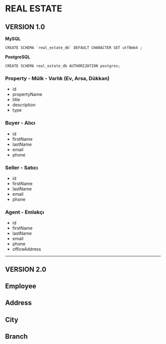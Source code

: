 # REAL ESTATE

## VERSION 1.0

**MySQL**
````
CREATE SCHEMA `real_estate_db` DEFAULT CHARACTER SET utf8mb4 ;
````

**PostgreSQL**
```
CREATE SCHEMA real_estate_db AUTHORIZATION postgres;
```

### Property - Mülk - Varlık (Ev, Arsa, Dükkan)
- id
- propertyName
- title
- description
- type

### Buyer - Alıcı 
- id
- firstName
- lastName
- email
- phone



### Seller - Satıcı 
- id
- firstName
- lastName
- email
- phone


### Agent - Emlakçı
- id
- firstName
- lastName
- email
- phone
- officeAddress

--- 

## VERSION 2.0
## Employee
## Address
## City
## Branch





